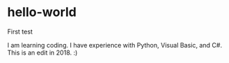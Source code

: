 # hello-world
First test

I am learning coding. I have experience with Python, Visual Basic, and C#.
This is an edit in 2018. :)
